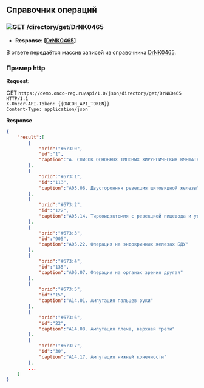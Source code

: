 ## Справочник операций

### ![GET](../../../../img/get.png) /directory/get/DrNK0465
* **Response: [[DrNK0465](../../../../types/types.md#com.siams.med.api.DrNK0465)]**

В ответе передаётся массив записей из справочника [DrNK0465](../../../../types/types.md#com.siams.med.api.DrNK0465).



### Пример http

**Request:** 

GET `https://demo.onco-reg.ru/api/1.0/json/directory/get/DrNK0465 HTTP/1.1`  
`X-Oncor-API-Token: {{ONCOR_API_TOKEN}}`  
`Content-Type: application/json`

**Response**

```json
{
    "result":[
        {
            "orid":"#673:0",
            "id":"1",
            "caption":"А. СПИСОК ОСНОВНЫХ ТИПОВЫХ ХИРУРГИЧЕСКИХ ВМЕШАТЕЛЬСТВ"
        },
        {
            "orid":"#673:1",
            "id":"113",
            "caption":"А05.06. Двусторонняя резекция щитовидной железы"
        },
        {
            "orid":"#673:2",
            "id":"122",
            "caption":"А05.14. Тиреоидэктомия с резекцией пищевода и удалением  лимфатических узлов"
        },
        {
            "orid":"#673:3",
            "id":"905",
            "caption":"А05.22. Операция на эндокринных железах БДУ"
        },
        {
            "orid":"#673:4",
            "id":"135",
            "caption":"А06.07. Операция на органах зрения другая"
        },
        {
            "orid":"#673:5",
            "id":"15",
            "caption":"А14.01. Ампутация пальцев руки"
        },
        {
            "orid":"#673:6",
            "id":"22",
            "caption":"А14.08. Ампутация плеча, верхней трети"
        },
        {
            "orid":"#673:7",
            "id":"30",
            "caption":"А14.17. Ампутация нижней конечности"
        },
        ...
    ]
}
```
